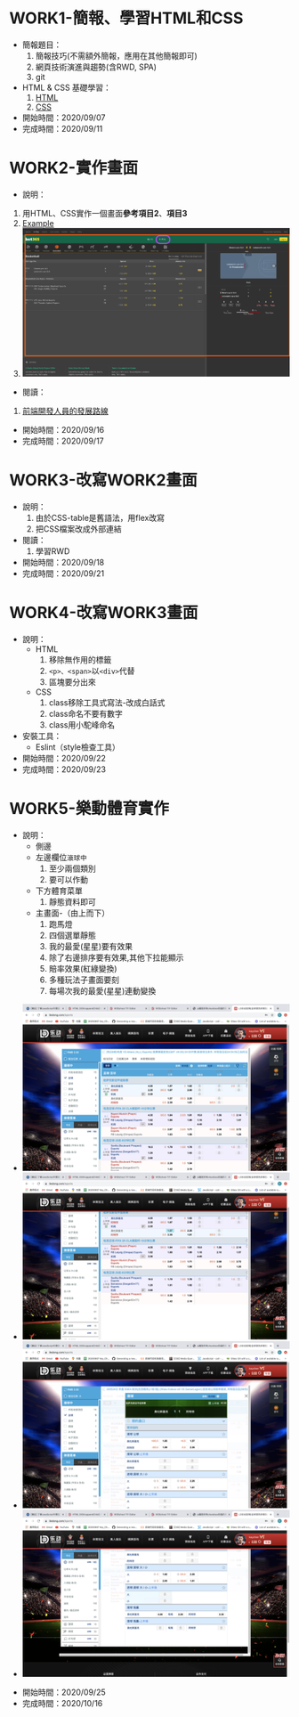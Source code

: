 # WORK1-簡報、學習HTML和CSS
- 簡報題目：
  1. 簡報技巧(不需額外簡報，應用在其他簡報即可)
  2. 網頁技術演進與趨勢(含RWD, SPA)
  3. git
- HTML & CSS 基礎學習：
  1. [HTML][]
  2. [CSS][]
- 開始時間：2020/09/07
- 完成時間：2020/09/11

[HTML]: https://developer.mozilla.org/zh-TW/docs/Learn/Getting_started_with_the_web/CSS_basics
[CSS]: https://developer.mozilla.org/zh-TW/docs/Learn/HTML/Introduction_to_HTML

# WORK2-實作畫面
- 說明：
 1. 用HTML、CSS實作一個畫面**參考項目2**、**項目3**
 2. [Example][]
 3. ![實作範圍][work2]
- 閱讀：
 1. [前端開發人員的發展路線][book]
- 開始時間：2020/09/16
- 完成時間：2020/09/17

[example]: https://www.bet365.com/#/IP/B1
[work2]: example/Work2.png
[book]: https://github.com/kamranahmedse/developer-roadmap

# WORK3-改寫WORK2畫面
- 說明：
  1. 由於CSS-table是舊語法，用flex改寫
  2. 把CSS檔案改成外部連結
- 閱讀：
  1. 學習RWD
- 開始時間：2020/09/18
- 完成時間：2020/09/21

# WORK4-改寫WORK3畫面
- 說明：
    - HTML
      1. 移除無作用的標籤
      2. `<p>、<span>`以`<div>`代替
      3. 區塊要分出來
    - CSS
      1. class移除工具式寫法-改成白話式
      2. class命名不要有數字
      3. class用小駝峰命名
- 安裝工具：
  * Eslint（style檢查工具）
- 開始時間：2020/09/22
- 完成時間：2020/09/23

# WORK5-樂動體育實作
- 說明：
    - 側邊
    * 左邊欄位`滾球中`
      1. 至少兩個類別
      2. 要可以作動
    * 下方體育菜單
      1. 靜態資料即可
    - 主畫面-（由上而下）
      1. 跑馬燈
      2. 四個選單靜態
      3. 我的最愛(星星)要有效果
      4. 除了右邊排序要有效果,其他下拉能顯示
      5. 賠率效果(紅綠變換)
      6. 多種玩法子畫面要刻
      7. 每場次我的最愛(星星)連動變換
 * ![實作範圍][work5_4-1]
 * ![實作範圍][work5_4-2]
 * ![實作範圍][work5_4-3]
 * ![實作範圍][work5_4-4]
- 開始時間：2020/09/25
- 完成時間：2020/10/16

[work5_4-1]: example/Work5_4-1.png
[work5_4-2]: example/Work5_4-2.png
[work5_4-3]: example/Work5_4-3.png
[work5_4-4]: example/Work5_4-4.png